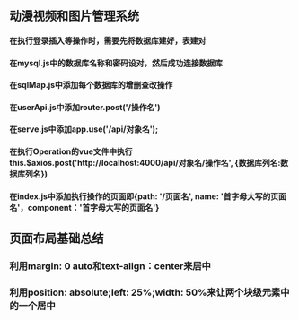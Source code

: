 ## 动漫视频和图片管理系统

#### 在执行登录插入等操作时，需要先将数据库建好，表建对
#### 在mysql.js中的数据库名称和密码设对，然后成功连接数据库
#### 在sqlMap.js中添加每个数据库的增删查改操作
#### 在userApi.js中添加router.post('/操作名')
#### 在serve.js中添加app.use('/api/对象名');
#### 在执行Operation的vue文件中执行this.$axios.post('http://localhost:4000/api/对象名/操作名', {数据库列名:数据库列名})
#### 在index.js中添加执行操作的页面即{path: '/页面名', name: '首字母大写的页面名'，component：'首字母大写的页面名'}

#### 


## 页面布局基础总结

### 利用margin: 0 auto和text-align：center来居中
### 利用position: absolute;left: 25%;width: 50%来让两个块级元素中的一个居中
